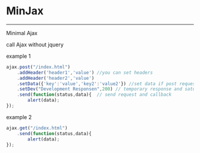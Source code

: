 # MinJax
----------------------
Minimal Ajax 

call Ajax without jquery

example 1
```js
ajax.post("/index.html")
	.addHeader('header1','value') //you can set headers
	.addHeader('header2','value')
	.setData({'key':'value','key2':'value2'}) //set data if post request
	.setDev("Development Responsen",200) // temporary response and satus code
	.send(function(status,data){  // send request and callback
		alert(data);
});
```

example 2
```js
ajax.get("/index.html")
	.send(function(status,data){
		alert(data);
});
```
